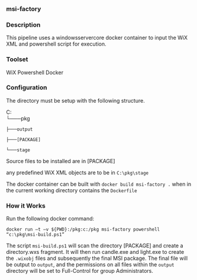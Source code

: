 ### msi-factory

### Description
This pipeline uses a windowsservercore docker container to input the WiX XML and powershell script for execution.

### Toolset
WiX
Powershell
Docker

### Configuration
The directory must be setup with the following structure.

C:\
└───pkg

    ├───output

    ├───[PACKAGE]

    └───stage

Source files to be installed are in [PACKAGE]

any predefined WiX XML objects are to be in ```C:\pkg\stage```

The docker container can be built with ```docker build msi-factory .``` when in the current working directory contains the ```Dockerfile```


### How it Works

Run the following docker command:

```docker run –t –v ${PWD}:/pkg:c:/pkg msi-factory powershell “c:\pkg\msi-build.ps1”```

The script ```msi-build.ps1``` will scan the directory [PACKAGE] and create a directory.wxs fragment. It will then run candle.exe and light.exe to create the ```.wixobj``` files and subsequently the final MSI package. The final file will be output to ```output```, and the permissions on all files within the ```output``` directory will be set to Full-Control for group Administrators.
